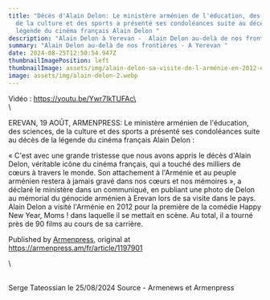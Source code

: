 ```yaml
---
title: "Décès d'Alain Delon: Le ministère arménien de l'éducation, des sciences,
  de la culture et des sports a présenté ses condoléances suite au décès de la
  légende du cinéma français Alain Delon "
description: "Alain Delon à Yerevan -  Alain Delon au-delà de nos frontières "
summary: "Alain Delon au-delà de nos frontières - A Yerevan "
date: 2024-08-25T12:50:54.947Z
thumbnailImagePosition: left
thumbnailImage: assets/img/alain-delon-sa-visite-de-l-arménie-en-2012-et-son-recueillement-au-mémorial-du-génocide-à-erevan.png
image: assets/img/alain-delon-2.webp
---
```

 Vidéo : https://youtu.be/Ywr7IkTUFAc\
\
\
<!--StartFragment-->

EREVAN, 19 AOÛT, ARMENPRESS: Le ministère arménien de l'éducation, des sciences, de la culture et des sports a présenté ses condoléances suite au décès de la légende du cinéma français Alain Delon :

« C'est avec une grande tristesse que nous avons appris le décès d'Alain Delon, véritable icône du cinéma français, qui a touché des milliers de cœurs à travers le monde. Son attachement à l'Arménie et au peuple arménien restera à jamais gravé dans nos cœurs et nos mémoires », a déclaré le ministère dans un communiqué, en publiant une photo de Delon au mémorial du génocide arménien à Erevan lors de sa visite dans le pays. Alain Delon a visité l'Arménie en 2012 pour la première de la comédie Happy New Year, Moms ! dans laquelle il se mettait en scène. Au total, il a tourné près de 90 films au cours de sa carrière.

Published by [Armenpress](https://armenpress.am/fr), original at <https://armenpress.am/fr/article/1197901>

<!--EndFragment-->\
\
S﻿erge Tateossian le 25/08/2024    Source - Armenews et Armenpress
